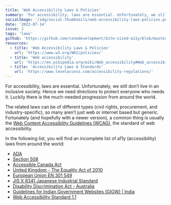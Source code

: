 ```yaml
---
title: 'Web Accessibility Laws & Policies'
summary: 'For accessibility, laws are essential. Unfortunately, we still don’t live in an inclusive society.'
socialImage: '/img/social-thumbnails/web-accessibility-laws-policies.png'
date: '2022-07-14'
issue: 2
tags: 'laws'
github: 'https://github.com/conedevelopment/bite-sized-a11y/blob/master/src/posts/web-accessibility-laws-policies.md'
resources:
  - title: 'Web Accessibility Laws & Policies'
    url: 'https://www.w3.org/WAI/policies/'
  - title: 'Web accessibility'
    url: 'https://en.wikipedia.org/wiki/Web_accessibility#Web_accessibility_legislation'
  - title: 'Accessibility Laws & Standards'
    url: 'https://www.levelaccess.com/accessibility-regulations/'
---
```


For accessibility, laws are essential. Unfortunately, we still don’t live in an inclusive society. Hence we need directions to protect everyone who needs it. Luckily there is the much-needed progression from around the world.

The related laws can be of different types (civil rights, procurement, and industry-specific), so many aren’t just web or internet based but generic. Fortunately (and hopefully with a newer version), a common thing is usually the [Web Content Accessibility Guidelines (WCAG)](https://www.w3.org/WAI/standards-guidelines/wcag/), the standard of web accessibility.

In the following list, you will find an incomplete list of a11y (accessibility) laws from around the world:

- [ADA](https://beta.ada.gov/)
- [Section 508](https://www.section508.gov/)
- [Accessible Canada Act](https://www.canada.ca/en/employment-social-development/programs/accessible-people-disabilities/act-summary.html)
- [United Kingdom - The Equality Act of 2010](https://www.legislation.gov.uk/ukpga/2010/15/contents)
- [European Union EN 301 549](https://www.etsi.org/deliver/etsi_en/301500_301599/301549/03.02.01_60/en_301549v030201p.pdf)
- [JIS X 8341 Japanese Industrial Standard](https://www.levelaccess.com/accessibility-regulations/japanese-industrial-standard/)
- [Disability Discrimination Act - Australia](https://humanrights.gov.au/our-work/disability-rights/brief-guide-disability-discrimination-act)
- [Guidelines for Indian Government Websites (GIGW) | India](https://guidelines.india.gov.in/)
- [Web Accessibility Standard 1.1](https://www.digital.govt.nz/standards-and-guidance/nz-government-web-standards/web-accessibility-standard-1-1/)
